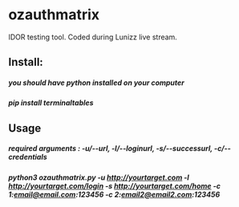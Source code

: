 # ozauthmatrix
IDOR testing tool. Coded during Lunizz live stream.

## Install: 
##### you should have python installed on your computer
##### pip install terminaltables

## Usage 
##### required arguments : -u/--url, -l/--loginurl, -s/--successurl, -c/--credentials
##### python3 ozauthmatrix.py -u http://yourtarget.com -l http://yourtarget.com/login -s http://yourtarget.com/home -c 1:email@email.com:123456 -c 2:email2@email2.com:123456
